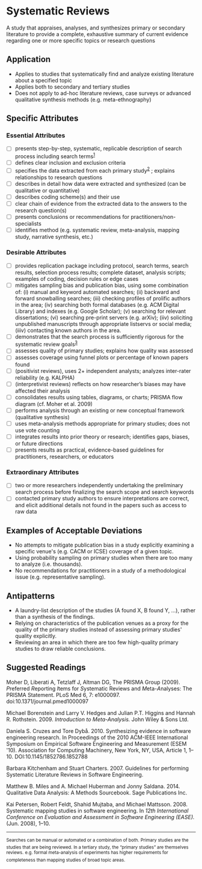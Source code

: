 # Systematic Reviews 
<standard name="Systematic Reviews">
A study that appraises, analyses, and synthesizes primary or secondary
literature to provide a complete, exhaustive summary of current evidence
regarding one or more specific topics or research questions

## Application 

-   Applies to studies that systematically find and analyze existing
    literature about a specified topic
-   Applies both to secondary and tertiary studies
-   Does not apply to ad-hoc literature reviews, case surveys or
    advanced qualitative synthesis methods (e.g. meta-ethnography)

## Specific Attributes 

### Essential Attributes 
<checklist name="Essential">
	
- [ ]	presents step-by-step, systematic, replicable description of search process including search terms<sup>[1](#myfootnote1)</sup>  
- [ ]	defines clear inclusion and exclusion criteria
- [ ]	specifies the data extracted from each primary study<sup>[2](#myfootnote2)</sup>  ; explains relationships to research questions
- [ ]	describes in detail how data were extracted and synthesized (can be qualitative or quantitative)
- [ ]	describes coding scheme(s) and their use
- [ ]	clear chain of evidence from the extracted data to the answers to the research question(s)
- [ ]	presents conclusions or recommendations for practitioners/non-specialists
- [ ]	identifies method (e.g. systematic review, meta-analysis, mapping study, narrative synthesis, etc.)
</checklist>

### Desirable Attributes 
<checklist name="Desirable">
	
- [ ]	provides replication package including protocol, search terms, search results, selection process results; complete dataset, analysis scripts; examples of coding, decision rules or edge cases
- [ ]	mitigates sampling bias and publication bias, using some combination of: (i) manual and keyword automated searches; (ii) backward and forward snowballing searches; (iii) checking profiles of prolific authors in the area; (iv) searching both formal databases (e.g. ACM Digital Library) and indexes (e.g. Google Scholar); (v) searching for relevant dissertations; (vi) searching pre-print servers (e.g. arXiv); (iiv) soliciting unpublished manuscripts through appropriate listservs or social media; (iiiv) contacting known authors in the area. 
- [ ]	demonstrates that the search process is sufficiently rigorous for the systematic review goals<sup>[3](#myfootnote3)</sup>  
- [ ]	assesses quality of primary studies; explains how quality was assessed 
- [ ]	assesses coverage using funnel plots or percentage of known papers found
- [ ]	(positivist reviews), uses 2+ independent analysts; analyzes inter-rater reliability (e.g. KALPHA) 
- [ ]	(interpretivist reviews) reflects on how researcher’s biases may have affected their analysis
- [ ]	consolidates results using tables, diagrams, or charts; PRISMA flow diagram (cf. Moher et al. 2009)
- [ ]	performs analysis through an existing or new conceptual framework (qualitative synthesis)
- [ ]	uses meta-analysis methods appropriate for primary studies; does not use vote counting 
- [ ]	integrates results into prior theory or research; identifies gaps, biases, or future directions
- [ ]	presents results as practical, evidence-based guidelines for practitioners, researchers, or educators	
</checklist>
     
### Extraordinary Attributes
<checklist name="Extraordinary">

- [ ]	two or more researchers independently undertaking the preliminary search process before finalizing the search scope and search keywords
- [ ]	contacted primary study authors to ensure interpretations are correct, and elicit additional details not found in the papers such as access to raw data
</checklist>

## Examples of Acceptable Deviations 

-   No attempts to mitigate publication bias in a study explicitly
    examining a specific venue's (e.g. CACM or ICSE) coverage of a given
    topic.
-   Using probability sampling on primary studies when there are too
    many to analyze (i.e. thousands).
-   No recommendations for practitioners in a study of a methodological
    issue (e.g. representative sampling).

## Antipatterns 

-   A laundry-list description of the studies (A found X, B found Y,
    ...), rather than a synthesis of the findings.
-   Relying on characteristics of the publication venues as a proxy for
    the quality of the primary studies instead of assessing primary
    studies' quality explicitly.
-   Reviewing an area in which there are too few high-quality primary
    studies to draw reliable conclusions.

## Suggested Readings 

Moher D, Liberati A, Tetzlaff J, Altman DG, The PRISMA Group (2009).
*P*referred *R*eporting *I*tems for *S*ystematic Reviews and
*M*eta-*A*nalyses: The PRISMA Statement. PLoS Med 6, 7: e1000097.
doi:10.1371/journal.pmed1000097

Michael Borenstein and Larry V. Hedges and Julian P.T. Higgins and
Hannah R. Rothstein. 2009. *Introduction to Meta-Analysis.* John Wiley &
Sons Ltd.

Daniela S. Cruzes and Tore Dybå. 2010. Synthesizing evidence in software
engineering research. In Proceedings of the 2010 ACM-IEEE International
Symposium on Empirical Software Engineering and Measurement (ESEM '10).
Association for Computing Machinery, New York, NY, USA, Article 1,
1–10. DOI:10.1145/1852786.1852788

Barbara Kitchenham and Stuart Charters. 2007. Guidelines for performing
Systematic Literature Reviews in Software Engineering.

Matthew B. Miles and A. Michael Huberman and Jonny Saldana. 2014.
Qualitative Data Analysis: A Methods Sourcebook. Sage Publications Inc.

Kai Petersen, Robert Feldt, Shahid Mujtaba, and Michael Mattsson. 2008.
Systematic mapping studies in software engineering. In *12th
International Conference on Evaluation and Assessment in Software
Engineering (EASE).* (Jun. 2008), 1–10.
</standard>

---
<sup id="[1](#myfootnote1)">Searches can be manual or automated or a combination of both.</sup> 
<sup id="[2](#myfootnote2)">Primary studies are the studies that are being reviewed. In a tertiary study, the “primary studies” are themselves reviews.</sup>
<sup id="[3](#myfootnote3)">e.g. formal meta-analysis of experiments has higher requirements for completeness than mapping studies of broad topic areas.</sup>
